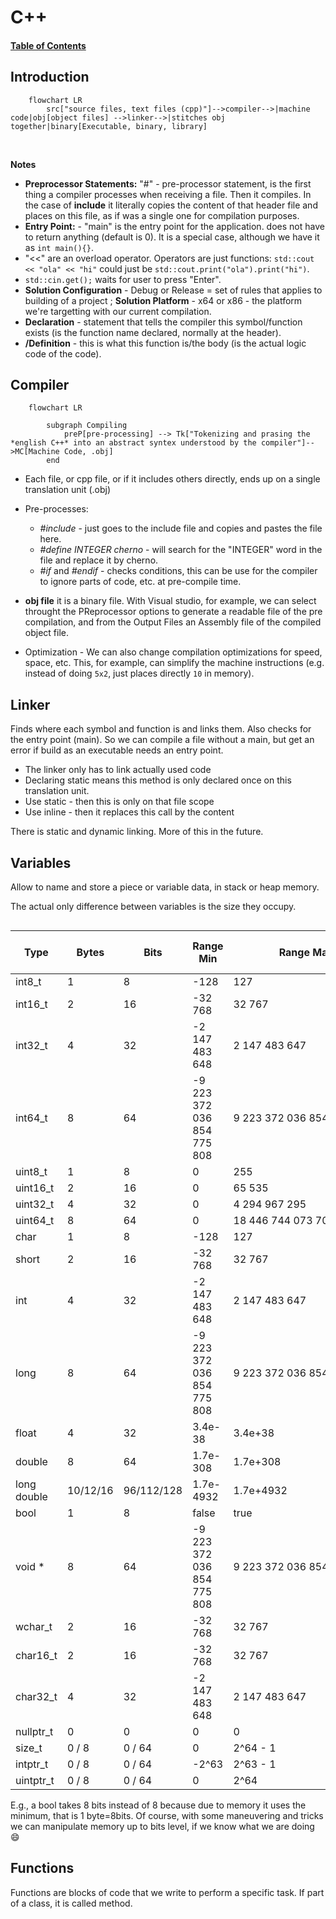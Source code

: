 # C++


#### [Table of Contents](README.md#table-of-contents)


## Introduction

```mermaid
    flowchart LR
        src["source files, text files (cpp)"]-->compiler-->|machine code|obj[object files] -->linker-->|stitches obj together|binary[Executable, binary, library]

```

<br>

**Notes**
* **Preprocessor Statements:** "#" - pre-processor statement, is the first thing a compiler processes when receiving a file. Then it compiles. In the case of **include** it literally copies the content of that header file and places on this file, as if was a single one for compilation purposes.
* **Entry Point:** - "main" is the entry point for the application. does not have to return anything (default is 0). It is a special case, although we have it as ```int main(){}```.
* "<<" are an overload operator. Operators are just functions: ```std::cout << "ola" << "hi"``` could just be ```std::cout.print("ola").print("hi")```.
* ```std::cin.get();``` waits for user to press "Enter".
* **Solution Configuration** - Debug or Release = set of rules that applies to building of a project ; **Solution Platform** - x64 or x86 - the platform we're targetting with our current compilation.
* **Declaration** - statement that tells the compiler this symbol/function exists (is the function name declared, normally at the header).
* **/Definition** - this is what this function is/the body (is the actual logic code of the code).


## Compiler

```mermaid
    flowchart LR

        subgraph Compiling
            preP[pre-processing] --> Tk["Tokenizing and prasing the *english C++* into an abstract syntex understood by the compiler"]-->MC[Machine Code, .obj] 
        end
```

* Each file, or cpp file, or if it includes others directly, ends up on a single translation unit (.obj)

* Pre-processes:
    * *#include* - just goes to the include file and copies and pastes the file here.
    * *#define INTEGER cherno* - will search for the "INTEGER" word in the file and replace it by cherno.
    * *#if* and *#endif* - checks conditions, this can be use for the compiler to ignore parts of code, etc. at pre-compile time.
* **obj file** it is a binary file. With Visual studio, for example, we can select throught the PReprocessor options to generate a readable file of the pre compilation, and from the Output Files an Assembly file of the compiled object file.
* Optimization - We can also change compilation optimizations for speed, space, etc. This, for example, can simplify the machine instructions (e.g. instead of doing `5x2`, just places directly `10` in memory).


## Linker

Finds where each symbol and function is and links them. Also checks for the entry point (main). So we can compile a file without a main, but get an error if build as an executable needs an entry point.

* The linker only has to link actually used code
* Declaring static means this method is only declared once on this translation unit.
* Use static - then this is only on that file scope
* Use inline - then it replaces this call by the content

There is static and dynamic linking. More of this in the future.


## Variables

Allow to name and store a piece or variable data, in stack or heap memory.

The actual only difference between variables is the size they occupy.


<div style="width: 100%; float: left;">

| Type          | Bytes | Bits  | Range Min                     | Range Max                     | Range Exponents of 2    | Range Exponents of 2 |
| --------------| ------| ------| ------------------------------|-------------------------------| ------------------------|----------------------|
| int8_t        | 1     | 8     |                       -128    |                       127     | -2^7                    | 2^7 - 1              | 
| int16_t       | 2     | 16    |                    -32 768    |                    32 767     | -2^15                   | 2^15 - 1             | 
| int32_t       | 4     | 32    |             -2 147 483 648    |             2 147 483 647     | -2^31                   | 2^31 - 1             | 
| int64_t       | 8     | 64    | -9 223 372 036 854 775 808    | 9 223 372 036 854 775 807     | -2^63                   | 2^63 - 1             | 
| uint8_t       | 1     | 8     | 0                             |                       255     | 0                       | 2^8 - 1              |
| uint16_t      | 2     | 16    | 0                             |                    65 535     | 0                       | 2^16 - 1             | 
| uint32_t      | 4     | 32    | 0                             |             4 294 967 295     | 0                       | 2^32 - 1             | 
| uint64_t      | 8     | 64    | 0                             | 18 446 744 073 709 551 615    | 0                       | 2^64 - 1             |
| char          | 1     | 8     | -128                          |                        127    | -2^7                    | 2^7 - 1              | 
| short         | 2     | 16    |                    -32 768    |                     32 767    | -2^15                   | 2^15 - 1             | 
| int           | 4     | 32    |             -2 147 483 648    |              2 147 483 647    | -2^31                   | 2^31 - 1             | 
| long          | 8     | 64    | -9 223 372 036 854 775 808    |  9 223 372 036 854 775 807    | -2^63                   | 2^63 - 1             | 
| float         | 4     | 32    | 3.4e-38                       | 3.4e+38                       | 2.9e-38                 | 2.3e+37              |
| double        | 8     | 64    | 1.7e-308                      | 1.7e+308                      | 1.7e-308                | 1.7e+308             | 
| long double   |10/12/16|96/112/128| 1.7e-4932                 | 1.7e+4932                     | 1.7e-4932               | 1.7e+4932            | 
| bool          | 1     | 8     | false                         | true                          | false                   | true                 |
| void *        | 8     | 64    | -9 223 372 036 854 775 808    | 9 223 372 036 854 775 807     | -2^63                   | 2^63 - 1             | 
| wchar_t       | 2     | 16    |                    -32 768    |                    32 767     | -2^15                   | 2^15 - 1             |
| char16_t      | 2     | 16    |                    -32 768    |                    32 767     | -2^15                   | 2^15 - 1             |   
| char32_t      | 4     | 32    |             -2 147 483 648    |             2 147 483 647     | -2^31                   | 2^31 - 1             |   
| nullptr_t     | 0     | 0     | 0                             | 0                             | 0                       | 0                    |   
| size_t        | 0 / 8 | 0 / 64| 0                             | 2^64 - 1                      | 0                       | 2^64 - 1             |   
| intptr_t      | 0 / 8 | 0 / 64| -2^63                         | 2^63 - 1                      | -2^63                   | 2^63 - 1             |  
| uintptr_t     | 0 / 8 | 0 / 64| 0                             | 2^64                          | 0                       | 2^64                 |   

</div>

E.g., a bool takes 8 bits instead of 8 because due to memory it uses the minimum, that is 1 byte=8bits. Of course, with some maneuvering and tricks we can manipulate memory up to bits level, if we know what we are doing :smile: 


## Functions

Functions are blocks of code that we write to perform a specific task. If part of a class, it is called method.